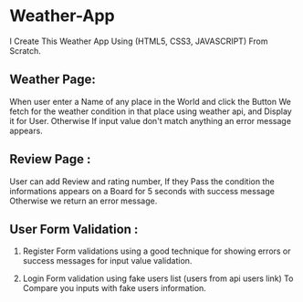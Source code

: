# Weather-App
I Create This Weather App Using (HTML5, CSS3, JAVASCRIPT) From Scratch.

## Weather Page:
When user enter a Name of any place in the World and click the Button
We fetch for the weather condition in that place using weather api, 
and Display it for User. Otherwise If input value don't match anything 
an error message appears.

## Review Page : 
User can add Review and rating number, If they Pass the condition
the informations appears on a Board for 5 seconds with success message 
Otherwise we return an error message.

## User Form Validation :
1. Register Form validations using a good technique for showing errors or
success messages for input value validation. 

2. Login Form validation using fake users list (users from api users link)
To Compare you inputs with fake users information.

